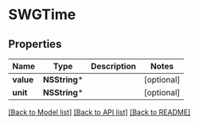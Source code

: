# SWGTime

## Properties
Name | Type | Description | Notes
------------ | ------------- | ------------- | -------------
**value** | **NSString*** |  | [optional] 
**unit** | **NSString*** |  | [optional] 

[[Back to Model list]](../README.md#documentation-for-models) [[Back to API list]](../README.md#documentation-for-api-endpoints) [[Back to README]](../README.md)


